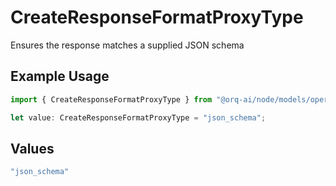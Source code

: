 # CreateResponseFormatProxyType

Ensures the response matches a supplied JSON schema

## Example Usage

```typescript
import { CreateResponseFormatProxyType } from "@orq-ai/node/models/operations";

let value: CreateResponseFormatProxyType = "json_schema";
```

## Values

```typescript
"json_schema"
```
